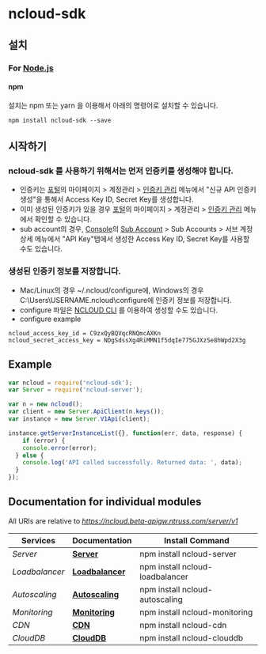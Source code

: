 # ncloud-sdk

## 설치

### For [Node.js](https://nodejs.org/)

#### npm
설치는 npm 또는 yarn 을 이용해서 아래의 명령어로 설치할 수 있습니다.

```
npm install ncloud-sdk --save
```

## 시작하기

### ncloud-sdk 를 사용하기 위해서는 먼저 인증키를 생성해야 합니다.
- 인증키는 [포털](https://www.ncloud.com)의 마이페이지 > 계정관리 > [인증키 관리](https://www.ncloud.com/mypage/manage/authkey) 메뉴에서 "신규 API 인증키 생성"을 통해서 Access Key ID, Secret Key를 생성합니다.
- 이미 생성된 인증키가 있을 경우 [포털](https://www.ncloud.com)의 마이페이지 > 계정관리 > [인증키 관리](https://www.ncloud.com/mypage/manage/authkey) 메뉴에서 확인할 수 있습니다.
- sub account의 경우, [Console](https://console.ncloud.com)의 [Sub Account](https://console.ncloud.com/iam/dashboard) > Sub Accounts > 서브 계정 상세 메뉴에서 "API Key"탭에서 생성한 Access Key ID, Secret Key를 사용할 수도 있습니다.

### 생성된 인증키 정보를 저장합니다.
- Mac/Linux의 경우 ~/.ncloud/configure에, Windows의 경우 C:\Users\USERNAME\.ncloud\configure에 인증키 정보를 저장합니다.
- configure 파일은 [NCLOUD CLI](http://docs.ncloud.com/ko/tool/tool-3-1.html) 를 이용하여 생성할 수도 있습니다.
- configure example
```
ncloud_access_key_id = C9zxQyBQVqcRNQmcAXKn
ncloud_secret_access_key = NDgSdssXg4RiMMN1f5dqIe775GJXzSe8hWpd2X3g
```

## Example

```javascript
var ncloud = require('ncloud-sdk');
var Server = require('ncloud-server');

var n = new ncloud();
var client = new Server.ApiClient(n.keys());
var instance = new Server.V1Api(client);

instance.getServerInstanceList({}, function(err, data, response) {
    if (error) {
    console.error(error);
  } else {
    console.log('API called successfully. Returned data: ', data);
  }
});
```

## Documentation for individual modules

All URIs are relative to *https://ncloud.beta-apigw.ntruss.com/server/v1*

Services | Documentation | Install Command
------------ | ------------- | -------------
*Server* | [**Server**](lib/services/server/README.md) | npm install ncloud-server
*Loadbalancer* | [**Loadbalancer**](lib/services/loadbalancer/README.md) | npm install ncloud-loadbalancer
*Autoscaling* | [**Autoscaling**](lib/services/autoscaling/README.md) | npm install ncloud-autoscaling
*Monitoring* | [**Monitoring**](lib/services/monitoring/README.md) | npm install ncloud-monitoring
*CDN* | [**CDN**](lib/services/cdn/README.md) | npm install ncloud-cdn
*CloudDB* | [**CloudDB**](lib/services/clouddb/README.md) | npm install ncloud-clouddb

